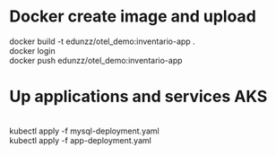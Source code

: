 # Docker create image and upload
docker build -t edunzz/otel_demo:inventario-app .
<br>
docker login
<br>
docker push edunzz/otel_demo:inventario-app
<br>
# Up applications and services AKS
<br>
kubectl apply -f mysql-deployment.yaml
<br>
kubectl apply -f app-deployment.yaml
<br>
